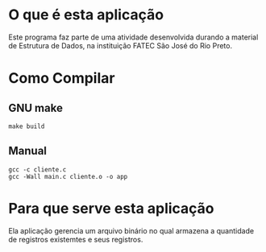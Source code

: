 # O que é esta aplicação
Este programa faz parte de uma atividade desenvolvida durando a material de Estrutura
de Dados, na instituição FATEC São José do Rio Preto.

# Como Compilar
## GNU make
```
make build
```
## Manual
```
gcc -c cliente.c 
gcc -Wall main.c cliente.o -o app
```

# Para que serve esta aplicação
Ela aplicação gerencia um arquivo binário no qual armazena a quantidade de registros
existemtes e seus registros.
